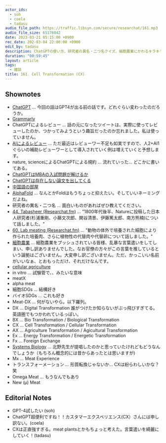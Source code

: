 ```yaml
---
actor_ids:
  - soh
  - coela
  - tadasu
audio_file_path: https://traffic.libsyn.com/secure/researchat/161.mp3 
audio_file_size: 65176042
date: 2023-03-21 05:15:00 +0900
rec_date: 202-03-04 22:00:00 +0900
edit_by: tadasu
description: ChatGPTの使い方、研究者の異名・二つ名クイズ、細胞農業にかわるキラキラネームについて話し合いました。
duration: "00:59:45"
layout: article
tags:
  - 雑談
title: 161. Cell Transformation (CX)
---
```


## Shownotes
- [ChatGPT](https://openai.com/blog/chatgpt) ... 今回の話はGPT4が出る前の話です。どれぐらい変わったのだろうか。
- [Grammarly](https://www.grammarly.com/)
- ChatGPTによるレビュー ... 話の元になったツイートは、実際に使ってレビューしたのか、つかってみようという趣旨だったのか忘れました。私は使っていません。
- [AIによるレビュー](https://twitter.com/DonIngber/status/1636184027274027012) ... ただ最近はレビューワー不足も如実ですので、人2+AI1ぐらいの補助レビューワーとして導入されていく例は増えていくと予想します。
- nature, scienceによるChatGPTによる規約 ... 流れていった... どこかに書いてある。
- [ChatGPTはMBAの入試問題が解けるか](https://mackinstitute.wharton.upenn.edu/wp-content/uploads/2023/01/Christian-Terwiesch-Chat-GTP-1.24.pdf)
- [ChatGPTは存在しない論文を出してくる](https://twitter.com/nhinshirhi/status/1635919444164902912)
- [中国語の部屋](https://ja.wikipedia.org/wiki/%E4%B8%AD%E5%9B%BD%E8%AA%9E%E3%81%AE%E9%83%A8%E5%B1%8B)
- [AlphaFold](https://alphafold.ebi.ac.uk/) ... なんとかFoldはもうちょっと抑えたい。そしていいネーミングだよね。
- 研究者の異名・二つ名 ... 面白いものがあればぜひ教えてください。
- [44. Tabasheer (Researchat.fm)](https://researchat.fm/episode/44) ... "1800年代後半、Natureに投稿した日本人研究者(杉浦重剛、小藤文次郎、関谷清景、伊藤篤太郎、南方熊楠)について話しました。"
- [60. Lab meating (Researchat.fm)](https://researchat.fm/episode/60) ... "動物の体外で培養された細胞により作られた培養肉、さらに植物性の代替肉や代替卵について話しました。"
- [細胞農業](https://ja.wikipedia.org/wiki/%E7%B4%B0%E8%83%9E%E8%BE%B2%E6%A5%AD) ... 細胞農業をプッシュされている皆様、乱暴な言葉遣いをしてしまい、申し訳ありませんでした。なお官僚の方々がこの言葉を推しているという論拠はございません。大変申し訳ございません。ただ、かっこいい名前がいいなぁ、とおもっただけ、それだけなんです。
- [cellular agriculture](https://new-harvest.org/what-is-cellular-agriculture/)
- in vitro ... 試験管で、、みたいな意味
- meatX 
- alpha meat
- 細胞SDGs ... 結構好き
- バイオSDGs ... これも好き
- Meat-DX ... 何がないやら。以下羅列。
- DX ... Digital Transformation 誰がつけたか知らないがぶっ飛びすぎてる。英語圏でもつかわれているっぽい。
- BX ... Bio Transformation / Biological Transformation
- CX ... Cell Transformation / Cellular Transformation
- AX ... Agriculture Transformation / Agicultural Transformation
- Ex ... Energy Transformation / Energetic Transformation
- Fx ... Foreign Exchange
- [Systems Biology](https://ja.wikipedia.org/wiki/%E3%82%B7%E3%82%B9%E3%83%86%E3%83%A0%E7%94%9F%E7%89%A9%E5%AD%A6) ... 北野先生が提唱したのかと思っていたけれどもどうなんでしょうか（もちろん概念的には昔からあったとは思いますが)
- Mx ... Meat Experience
- トランスフォーメーション … 形質転換じゃないか... CXは紛らわしいかな？笑
- Omega Meat ... もうなんでもあり
- New (µ) Meat

## Editorial Notes
- GPT-4試したい (soh)
- ChatGPT超便利ですね！！カスタマーエクスペリエンス(CX）さんには申し訳ない。(coela)
- CXは正直強すぎる。meat plantsとかもちょっと考えた。言葉遣いを綺麗にしていく！(tadasu)
